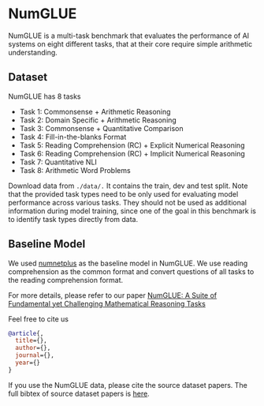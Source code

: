 # NumGLUE
NumGLUE is a multi-task benchmark that evaluates the performance of AI systems on eight different tasks, that at their core require simple arithmetic understanding.

## Dataset
NumGLUE has 8 tasks
- Task 1: Commonsense + Arithmetic Reasoning
- Task 2: Domain Specific + Arithmetic Reasoning
- Task 3: Commonsense + Quantitative Comparison
- Task 4: Fill-in-the-blanks Format
- Task 5: Reading Comprehension (RC) + Explicit Numerical Reasoning
- Task 6: Reading Comprehension (RC) + Implicit Numerical Reasoning
- Task 7: Quantitative NLI
- Task 8: Arithmetic Word Problems

Download data from `./data/.` It contains the train, dev and test split. Note that the provided task types need to be only used for evaluating model performance across various tasks. They should not be used as additional information during model training, since one of the goal in this benchmark is to identify task types directly from data.

## Baseline Model
We used [numnetplus](https://github.com/llamazing/numnet_plus) as the baseline model in NumGLUE. We use reading comprehension as the common format and convert questions of all tasks to the reading comprehension format. 

For more details, please refer to our paper [NumGLUE: A Suite of Fundamental yet Challenging Mathematical Reasoning Tasks](https://arxiv.org/abs/2204.05660)

Feel free to cite us

```bibtex
@article{,
  title={},
  author={},
  journal={},
  year={}
}
```
If you use the NumGLUE data, please cite the source dataset papers.
The full bibtex of source dataset papers is [here](doc/source_citation.md). 
